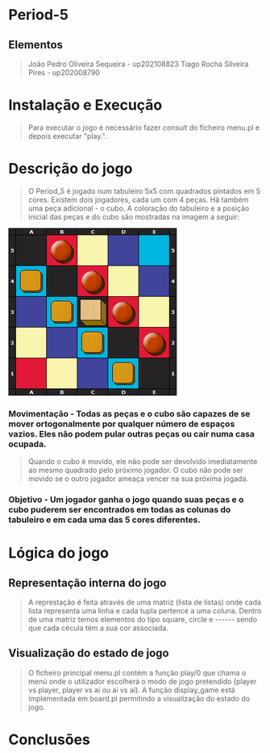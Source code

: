 # Period-5

## Elementos 
> João Pedro Oliveira Sequeira - up202108823
> Tiago Rocha Silveira Pires - up202008790

# Instalação e Execução
> Para executar o jogo é necessário fazer *consult* do ficheiro menu.pl e depois executar "play.".

# Descrição do jogo
> O Period_5 é jogado num tabuleiro 5x5 com quadrados pintados em 5 cores.
> Existem dois jogadores, cada um com 4 peças. Há também uma peça adicional - o cubo.
> A coloração do tabuleiro e a posição inicial das peças e do cubo são mostradas na imagem a seguir:


![Tabuleiro](period_5.png)

### **Movimentação** - Todas as peças e o cubo são capazes de se mover ortogonalmente por qualquer número de espaços vazios. Eles não podem pular outras peças ou cair numa casa ocupada.
> Quando o cubo é movido, ele não pode ser devolvido imediatamente ao mesmo quadrado pelo próximo jogador.
> O cubo não pode ser movido se o outro jogador ameaça vencer na sua próxima jogada.

### **Objetivo** - Um jogador ganha o jogo quando suas peças e o cubo puderem ser encontrados em todas as colunas do tabuleiro e em cada uma das 5 cores diferentes.

# Lógica do jogo 

## Representação interna do jogo 

> A represtação é feita através de uma matriz (lista de listas) onde cada lista representa uma linha e cada tupla pertence a uma coluna. Dentro de uma matriz temos elementos do tipo square, circle e ------ sendo que cada cécula têm a sua cor associada.

## Visualização do estado de jogo 

> O ficheiro principal menu.pl contém a função play/0 que chama o menú onde o utilizador escolherá o modo de jogo pretendido (player vs player, player vs ai ou ai vs ai).
> A função display_game está implementada em board.pl permitindo a visualização do estado do jogo. 

# Conclusões 

